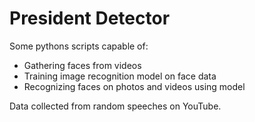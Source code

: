 # President Detector
 
Some pythons scripts capable of:
- Gathering faces from videos
- Training image recognition model on face data
- Recognizing faces on photos and videos using model

Data collected from random speeches on YouTube.

